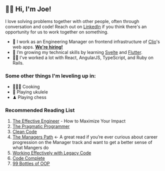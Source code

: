 ## 👋🏻 Hi, I'm Joe!

I love solving problems together with other people, often through conversation and code! Reach out on [LinkedIn](ca.linkedin.com/in/joekrump/) if you think there's an opportunity for us to work together on something.

- 🔭 I work as an Engineering Manager on frontend infrastructure of [Clio](clio.com)'s web apps. **[We're hiring!](https://grnh.se/4dq6mp1)**
- 🌱 I’m growing my technical skills by learning [Svelte](https://svelte.dev/) and [Flutter](https://flutter.dev/).
- 💪🏻 I've worked a lot with React, AngularJS, TypeScript, and Ruby on Rails.

### Some other things I'm leveling up in:
- 👨🏻‍🍳 Cooking
- 🎸 Playing ukulele
- ♟ Playing chess

### Recommended Reading List

1. [The Effective Engineer](https://www.effectiveengineer.com/book) - How to Maximize Your Impact
2. [The Pragmatic Programmer](https://pragprog.com/titles/tpp20/the-pragmatic-programmer-20th-anniversary-edition/)
3. [Clean Code](http://goodreads.com/book/show/3735293-clean-code)
4. [The Managers Path](https://www.oreilly.com/library/view/the-managers-path/9781491973882/) <- A great read if you’re ever curious about career progression on the Manager track and want to get a better sense of what Mangers do
5. [Working Effectively with Legacy Code](https://www.oreilly.com/library/view/working-effectively-with/0131177052/)
6. [Code Complete](https://www.goodreads.com/book/show/4845.Code_Complete)
7. [99 Bottles of OOP](https://sandimetz.com/99bottles)
